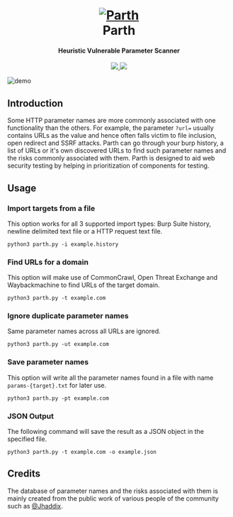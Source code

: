 <h1 align="center">
  <br>
  <a href="https://github.com/s0md3v/Parth"><img src="https://i.ibb.co/n1m7fR2/parth.png" alt="Parth"></a>
  <br>
  Parth
  <br>
</h1>

<h4 align="center">Heuristic Vulnerable Parameter Scanner</h4>

<p align="center">
  <a href="https://github.com/s0md3v/Parth/releases">
    <img src="https://img.shields.io/github/release/s0md3v/Parth.svg">
  </a>
  <a href="https://github.com/s0md3v/Parth/issues?q=is%3Aissue+is%3Aclosed">
      <img src="https://img.shields.io/github/issues-closed-raw/s0md3v/Parth.svg">
  </a>
</p>

![demo](https://i.ibb.co/6wbY7fT/Screenshot-2020-08-19-22-17-19.png)

## Introduction
Some HTTP parameter names are more commonly associated with one functionality than the others. For example, the parameter `?url=` usually contains URLs as the value and hence often falls victim to file inclusion, open redirect and SSRF attacks. Parth can go through your burp history, a list of URLs or it's own discovered URLs to find such parameter names and the risks commonly associated with them. Parth is designed to aid web security testing by helping in prioritization of components for testing.

## Usage
### Import targets from a file
This option works for all 3 supported import types: Burp Suite history, newline delimited text file or a HTTP request text file.
```
python3 parth.py -i example.history
```
### Find URLs for a domain
This option will make use of CommonCrawl, Open Threat Exchange and Waybackmachine to find URLs of the target domain.
```
python3 parth.py -t example.com
```
### Ignore duplicate parameter names
Same parameter names across all URLs are ignored.
```
python3 parth.py -ut example.com
```
### Save parameter names
This option will write all the parameter names found in a file with name `params-{target}.txt` for later use.
```
python3 parth.py -pt example.com
```
### JSON Output
The following command will save the result as a JSON object in the specified file.
```
python3 parth.py -t example.com -o example.json
```

## Credits
The database of parameter names and the risks associated with them is mainly created from the public work of various people of the community such as [@Jhaddix](https://twitter.com/Jhaddix).

